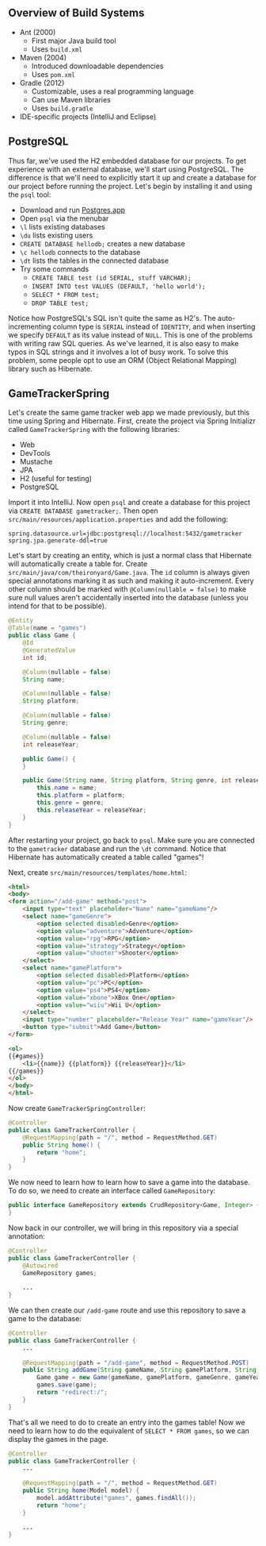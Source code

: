 ## Overview of Build Systems

* Ant (2000)
  * First major Java build tool
  * Uses `build.xml`
* Maven (2004)
  * Introduced downloadable dependencies
  * Uses `pom.xml`
* Gradle (2012)
  * Customizable, uses a real programming language
  * Can use Maven libraries
  * Uses `build.gradle`
* IDE-specific projects (IntelliJ and Eclipse)

## PostgreSQL

Thus far, we've used the H2 embedded database for our projects. To get experience with an external database, we'll start using PostgreSQL. The difference is that we'll need to explicitly start it up and create a database for our project before running the project. Let's begin by installing it and using the `psql` tool:

* Download and run [Postgres.app](http://postgresapp.com/)
* Open `psql` via the menubar
* `\l` lists existing databases
* `\du` lists existing users
* `CREATE DATABASE hellodb;` creates a new database
* `\c hellodb` connects to the database
* `\dt` lists the tables in the connected database
* Try some commands
  * `CREATE TABLE test (id SERIAL, stuff VARCHAR);`
  * `INSERT INTO test VALUES (DEFAULT, 'hello world');`
  * `SELECT * FROM test;`
  * `DROP TABLE test;`

Notice how PostgreSQL's SQL isn't quite the same as H2's. The auto-incrementing column type is `SERIAL` instead of `IDENTITY`, and when inserting we specify `DEFAULT` as its value instead of `NULL`. This is one of the problems with writing raw SQL queries. As we've learned, it is also easy to make typos in SQL strings and it involves a lot of busy work. To solve this problem, some people opt to use an ORM (Object Relational Mapping) library such as Hibernate.

## GameTrackerSpring

Let's create the same game tracker web app we made previously, but this time using Spring and Hibernate. First, create the project via Spring Initializr called `GameTrackerSpring` with the following libraries:

* Web
* DevTools
* Mustache
* JPA
* H2 (useful for testing)
* PostgreSQL

Import it into IntelliJ. Now open `psql` and create a database for this project via `CREATE DATABASE gametracker;`. Then open `src/main/resources/application.properties` and add the following:

```
spring.datasource.url=jdbc:postgresql://localhost:5432/gametracker
spring.jpa.generate-ddl=true
```

Let's start by creating an entity, which is just a normal class that Hibernate will automatically create a table for. Create `src/main/java/com/theironyard/Game.java`. The `id` column is always given special annotations marking it as such and making it auto-increment. Every other column should be marked with `@Column(nullable = false)` to make sure null values aren't accidentally inserted into the database (unless you intend for that to be possible).

```java
@Entity
@Table(name = "games")
public class Game {
    @Id
    @GeneratedValue
    int id;

    @Column(nullable = false)
    String name;

    @Column(nullable = false)
    String platform;

    @Column(nullable = false)
    String genre;

    @Column(nullable = false)
    int releaseYear;

    public Game() {
    }

    public Game(String name, String platform, String genre, int releaseYear) {
        this.name = name;
        this.platform = platform;
        this.genre = genre;
        this.releaseYear = releaseYear;
    }
}
```

After restarting your project, go back to `psql`. Make sure you are connected to the `gametracker` database and run the `\dt` command. Notice that Hibernate has automatically created a table called "games"!

Next, create `src/main/resources/templates/home.html`:

```html
<html>
<body>
<form action="/add-game" method="post">
    <input type="text" placeholder="Name" name="gameName"/>
    <select name="gameGenre">
        <option selected disabled>Genre</option>
        <option value="adventure">Adventure</option>
        <option value="rpg">RPG</option>
        <option value="strategy">Strategy</option>
        <option value="shooter">Shooter</option>
    </select>
    <select name="gamePlatform">
        <option selected disabled>Platform</option>
        <option value="pc">PC</option>
        <option value="ps4">PS4</option>
        <option value="xbone">XBox One</option>
        <option value="wiiu">Wii U</option>
    </select>
    <input type="number" placeholder="Release Year" name="gameYear"/>
    <button type="submit">Add Game</button>
</form>

<ol>
{{#games}}
    <li>{{name}} {{platform}} {{releaseYear}}</li>
{{/games}}
</ol>
</body>
</html>
```

Now create `GameTrackerSpringController`:

```java
@Controller
public class GameTrackerController {
    @RequestMapping(path = "/", method = RequestMethod.GET)
    public String home() {
        return "home";
    }
}
```

We now need to learn how to learn how to save a game into the database. To do so, we need to create an interface called `GameRepository`:

```java
public interface GameRepository extends CrudRepository<Game, Integer> {
}
```

Now back in our controller, we will bring in this repository via a special annotation:

```java
@Controller
public class GameTrackerController {
    @Autowired
    GameRepository games;
    
    ...
}
```

We can then create our `/add-game` route and use this repository to save a game to the database:

```java
@Controller
public class GameTrackerController {
    ...
    
    @RequestMapping(path = "/add-game", method = RequestMethod.POST)
    public String addGame(String gameName, String gamePlatform, String gameGenre, int gameYear) {
        Game game = new Game(gameName, gamePlatform, gameGenre, gameYear);
        games.save(game);
        return "redirect:/";
    }
}
```

That's all we need to do to create an entry into the games table! Now we need to learn how to do the equivalent of `SELECT * FROM games`, so we can display the games in the page.

```java
@Controller
public class GameTrackerController {
    ...
    
    @RequestMapping(path = "/", method = RequestMethod.GET)
    public String home(Model model) {
        model.addAttribute("games", games.findAll());
        return "home";
    }
    
    ...
}
```
